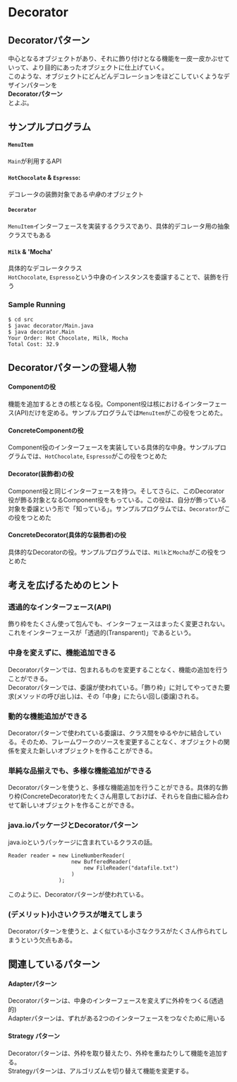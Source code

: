 # Decorator

## Decoratorパターン
中心となるオブジェクトがあり、それに飾り付けとなる機能を一皮一皮かぶせていって、より目的にあったオブジェクトに仕上げていく。  
このような、オブジェクトにどんどんデコレーションをほどこしていくようなデザインパターンを  
**Decoratorパターン**  
とよぶ。

## サンプルプログラム

#### `MenuItem`
`Main`が利用するAPI

#### `HotChocolate` & `Espresso`:
デコレータの装飾対象である*中身*のオブジェクト

#### `Decorator`
`MenuItem`インターフェースを実装するクラスであり、具体的デコレータ用の抽象クラスでもある

#### `Milk` & 'Mocha'
具体的なデコレータクラス  
`HotChocolate`, `Espresso`という中身のインスタンスを委譲することで、装飾を行う

### Sample Running

```
$ cd src
$ javac decorator/Main.java
$ java decorator.Main
Your Order: Hot Chocolate, Milk, Mocha
Total Cost: 32.9
```

## Decoratorパターンの登場人物
#### Componentの役
機能を追加するときの核となる役。Component役は核におけるインターフェース(API)だけを定める。サンプルプログラムでは`MenuItem`がこの役をつとめた。

#### ConcreteComponentの役
Component役のインターフェースを実装している具体的な中身。サンプルプログラムでは、`HotChocolate`, `Espresso`がこの役をつとめた

#### Decorator(装飾者)の役
Component役と同じインターフェースを持つ。そしてさらに、このDecorator役が飾る対象となるComponent役をもっている。この役は、自分が飾っている対象を委譲という形で「知っている」。サンプルプログラムでは、`Decorator`がこの役をつとめた

#### ConcreteDecorator(具体的な装飾者)の役
具体的なDecoratorの役。サンプルプログラムでは、`Milk`と`Mocha`がこの役をつとめた


## 考えを広げるためのヒント
### 透過的なインターフェース(API)
飾り枠をたくさん使って包んでも、インターフェースはまったく変更されない。これをインターフェースが「透過的(Transparent)」であるという。

### 中身を変えずに、機能追加できる
Decoratorパターンでは、包まれるものを変更することなく、機能の追加を行うことができる。  
Decoratorパターンでは、委譲が使われている。「飾り枠」に対してやってきた要求(メソッドの呼び出し)は、その「中身」にたらい回し(委譲)される。

### 動的な機能追加ができる
Decoratorパターンで使われている委譲は、クラス間をゆるやかに結合している。そのため、フレームワークのソースを変更することなく、オブジェクトの関係を変えた新しいオブジェクトを作ることができる。

### 単純な品揃えでも、多様な機能追加ができる
Decoratorパターンを使うと、多様な機能追加を行うことができる。具体的な飾り枠(ConcreteDecorator)をたくさん用意しておけば、それらを自由に組み合わせて新しいオブジェクトを作ることができる。

### java.ioパッケージとDecoratorパターン
java.ioというパッケージに含まれているクラスの話。

```
Reader reader = new LineNumberReader(
                    new BufferedReader(
                        new FileReader("datafile.txt")
                    )
                );
```

このように、Decoratorパターンが使われている。

### (デメリット)小さいクラスが増えてしまう
Decoratorパターンを使うと、よく似ている小さなクラスがたくさん作られてしまうという欠点もある。

## 関連しているパターン
#### Adapterパターン
Decoratorパターンは、中身のインターフェースを変えずに外枠をつくる(透過的)  
Adapterパターンは、ずれがある2つのインターフェースをつなぐために用いる

#### Strategy パターン
Decoratorパターンは、外枠を取り替えたり、外枠を重ねたりして機能を追加する。  
Strategyパターンは、アルゴリズムを切り替えて機能を変更する。
